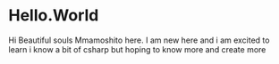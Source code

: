 # Hello.World
Hi Beautiful souls
Mmamoshito here. I am new here and i am excited to learn
i know a bit of csharp but hoping to know more and create more
